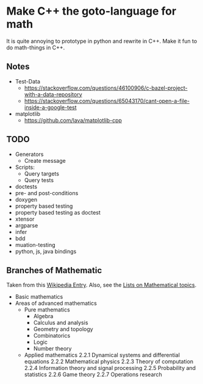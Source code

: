 Make C++ the goto-language for math
===================================

It is quite annoying to prototype in python and rewrite in C++. Make it fun to do 
math-things in C++.


## Notes

* Test-Data
  * https://stackoverflow.com/questions/46100906/c-bazel-project-with-a-data-repository
  * https://stackoverflow.com/questions/65043170/cant-open-a-file-inside-a-google-test
* matplotlib
  * https://github.com/lava/matplotlib-cpp


## TODO

* Generators
  * Create message
* Scripts:
  * Query targets
  * Query tests
* doctests 
* pre- and post-conditions
* doxygen
* property based testing
* property based testing as doctest
* xtensor
* argparse
* infer
* bdd
* muation-testing
* python, js, java bindings


## Branches of Mathematic

Taken from this [Wikipedia Entry](https://en.wikipedia.org/wiki/Areas_of_mathematics). Also, see the [Lists on Mathematical topics](https://en.wikipedia.org/wiki/Lists_of_mathematics_topics).




* Basic mathematics
* Areas of advanced mathematics
  * Pure mathematics
    * Algebra
    * Calculus and analysis
    * Geometry and topology
    * Combinatorics
    * Logic
    * Number theory
  * Applied mathematics
2.2.1	Dynamical systems and differential equations
2.2.2	Mathematical physics
2.2.3	Theory of computation
2.2.4	Information theory and signal processing
2.2.5	Probability and statistics
2.2.6	Game theory
2.2.7	Operations research